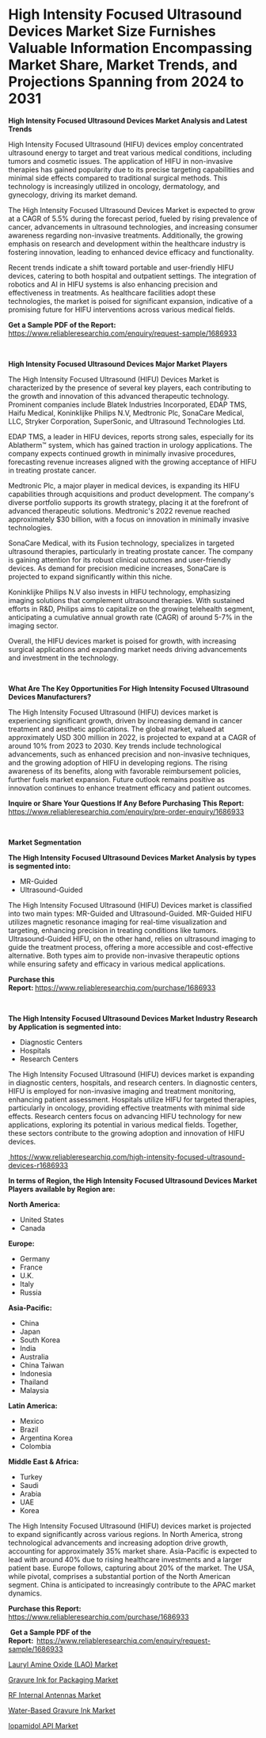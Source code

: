 <p><h1>High Intensity Focused Ultrasound Devices Market Size Furnishes Valuable Information Encompassing Market Share, Market Trends, and Projections Spanning from 2024 to 2031</h1></p><p><strong>High Intensity Focused Ultrasound Devices Market Analysis and Latest Trends</strong></p>
<p><p>High Intensity Focused Ultrasound (HIFU) devices employ concentrated ultrasound energy to target and treat various medical conditions, including tumors and cosmetic issues. The application of HIFU in non-invasive therapies has gained popularity due to its precise targeting capabilities and minimal side effects compared to traditional surgical methods. This technology is increasingly utilized in oncology, dermatology, and gynecology, driving its market demand.</p><p>The High Intensity Focused Ultrasound Devices Market is expected to grow at a CAGR of 5.5% during the forecast period, fueled by rising prevalence of cancer, advancements in ultrasound technologies, and increasing consumer awareness regarding non-invasive treatments. Additionally, the growing emphasis on research and development within the healthcare industry is fostering innovation, leading to enhanced device efficacy and functionality. </p><p>Recent trends indicate a shift toward portable and user-friendly HIFU devices, catering to both hospital and outpatient settings. The integration of robotics and AI in HIFU systems is also enhancing precision and effectiveness in treatments. As healthcare facilities adopt these technologies, the market is poised for significant expansion, indicative of a promising future for HIFU interventions across various medical fields.</p></p>
<p><strong>Get a Sample PDF of the Report:&nbsp;</strong> <a href="https://www.reliableresearchiq.com/enquiry/request-sample/1686933?utm_campaign=1521&utm_medium=2&utm_source=Github&utm_content=ia&utm_term=16102024&utm_id=high-intensity-focused-ultrasound-devices">https://www.reliableresearchiq.com/enquiry/request-sample/1686933</a></p>
<p>&nbsp;</p>
<p><strong>High Intensity Focused Ultrasound Devices Major Market Players</strong></p>
<p><p>The High Intensity Focused Ultrasound (HIFU) Devices Market is characterized by the presence of several key players, each contributing to the growth and innovation of this advanced therapeutic technology. Prominent companies include Blatek Industries Incorporated, EDAP TMS, Haifu Medical, Koninklijke Philips N.V, Medtronic Plc, SonaCare Medical, LLC, Stryker Corporation, SuperSonic, and Ultrasound Technologies Ltd.</p><p>EDAP TMS, a leader in HIFU devices, reports strong sales, especially for its Ablatherm™ system, which has gained traction in urology applications. The company expects continued growth in minimally invasive procedures, forecasting revenue increases aligned with the growing acceptance of HIFU in treating prostate cancer.</p><p>Medtronic Plc, a major player in medical devices, is expanding its HIFU capabilities through acquisitions and product development. The company's diverse portfolio supports its growth strategy, placing it at the forefront of advanced therapeutic solutions. Medtronic's 2022 revenue reached approximately $30 billion, with a focus on innovation in minimally invasive technologies.</p><p>SonaCare Medical, with its Fusion technology, specializes in targeted ultrasound therapies, particularly in treating prostate cancer. The company is gaining attention for its robust clinical outcomes and user-friendly devices. As demand for precision medicine increases, SonaCare is projected to expand significantly within this niche.</p><p>Koninklijke Philips N.V also invests in HIFU technology, emphasizing imaging solutions that complement ultrasound therapies. With sustained efforts in R&D, Philips aims to capitalize on the growing telehealth segment, anticipating a cumulative annual growth rate (CAGR) of around 5-7% in the imaging sector.</p><p>Overall, the HIFU devices market is poised for growth, with increasing surgical applications and expanding market needs driving advancements and investment in the technology.</p></p>
<p>&nbsp;</p>
<p><strong>What Are The Key Opportunities For High Intensity Focused Ultrasound Devices Manufacturers?</strong></p>
<p><p>The High Intensity Focused Ultrasound (HIFU) devices market is experiencing significant growth, driven by increasing demand in cancer treatment and aesthetic applications. The global market, valued at approximately USD 300 million in 2022, is projected to expand at a CAGR of around 10% from 2023 to 2030. Key trends include technological advancements, such as enhanced precision and non-invasive techniques, and the growing adoption of HIFU in developing regions. The rising awareness of its benefits, along with favorable reimbursement policies, further fuels market expansion. Future outlook remains positive as innovation continues to enhance treatment efficacy and patient outcomes.</p></p>
<p><strong>Inquire or Share Your Questions If Any Before Purchasing This Report:</strong> <a href="https://www.reliableresearchiq.com/enquiry/pre-order-enquiry/1686933?utm_campaign=1521&utm_medium=2&utm_source=Github&utm_content=ia&utm_term=16102024&utm_id=high-intensity-focused-ultrasound-devices">https://www.reliableresearchiq.com/enquiry/pre-order-enquiry/1686933</a></p>
<p>&nbsp;</p>
<p><strong>Market Segmentation</strong></p>
<p><strong>The High Intensity Focused Ultrasound Devices Market Analysis by types is segmented into:</strong></p>
<p><ul><li>MR-Guided</li><li>Ultrasound-Guided</li></ul></p>
<p><p>The High Intensity Focused Ultrasound (HIFU) Devices market is classified into two main types: MR-Guided and Ultrasound-Guided. MR-Guided HIFU utilizes magnetic resonance imaging for real-time visualization and targeting, enhancing precision in treating conditions like tumors. Ultrasound-Guided HIFU, on the other hand, relies on ultrasound imaging to guide the treatment process, offering a more accessible and cost-effective alternative. Both types aim to provide non-invasive therapeutic options while ensuring safety and efficacy in various medical applications.</p></p>
<p><strong>Purchase this Report:&nbsp;</strong><a href="https://www.reliableresearchiq.com/purchase/1686933?utm_campaign=1521&utm_medium=2&utm_source=Github&utm_content=ia&utm_term=16102024&utm_id=high-intensity-focused-ultrasound-devices">https://www.reliableresearchiq.com/purchase/1686933</a></p>
<p>&nbsp;</p>
<p><strong>The High Intensity Focused Ultrasound Devices Market Industry Research by Application is segmented into:</strong></p>
<p><ul><li>Diagnostic Centers</li><li>Hospitals</li><li>Research Centers</li></ul></p>
<p><p>The High Intensity Focused Ultrasound (HIFU) devices market is expanding in diagnostic centers, hospitals, and research centers. In diagnostic centers, HIFU is employed for non-invasive imaging and treatment monitoring, enhancing patient assessment. Hospitals utilize HIFU for targeted therapies, particularly in oncology, providing effective treatments with minimal side effects. Research centers focus on advancing HIFU technology for new applications, exploring its potential in various medical fields. Together, these sectors contribute to the growing adoption and innovation of HIFU devices.</p></p>
<p><a href="https://www.reliableresearchiq.com/high-intensity-focused-ultrasound-devices-r1686933?utm_campaign=1521&utm_medium=2&utm_source=Github&utm_content=ia&utm_term=16102024&utm_id=high-intensity-focused-ultrasound-devices">&nbsp;https://www.reliableresearchiq.com/high-intensity-focused-ultrasound-devices-r1686933</a></p>
<p><strong>In terms of Region, the High Intensity Focused Ultrasound Devices Market Players available by Region are:</strong></p>
<p>
    <p> <strong> North America: </strong>
        <ul>
            <li>United States</li>
            <li>Canada</li>
        </ul>
        </p> 
    <p> <strong> Europe: </strong>
        <ul>
            <li>Germany</li>
            <li>France</li>
            <li>U.K.</li>
            <li>Italy</li>
            <li>Russia</li>
        </ul>
        </p> 
    <p> <strong> Asia-Pacific: </strong>
        <ul>
            <li>China</li>
            <li>Japan</li>
            <li>South Korea</li>
            <li>India</li>
            <li>Australia</li>
            <li>China Taiwan</li>
            <li>Indonesia</li>
            <li>Thailand</li>
            <li>Malaysia</li>
        </ul>
        </p> 
    <p> <strong> Latin America: </strong>
        <ul>
            <li>Mexico</li>
            <li>Brazil</li>
            <li>Argentina Korea</li>
            <li>Colombia</li>
        </ul>
        </p> 
    <p> <strong> Middle East & Africa: </strong>
        <ul>
            <li>Turkey</li>
            <li>Saudi</li>
            <li>Arabia</li>
            <li>UAE</li>
            <li>Korea</li>
        </ul>
    </p>
    </p>
<p><p>The High Intensity Focused Ultrasound (HIFU) devices market is projected to expand significantly across various regions. In North America, strong technological advancements and increasing adoption drive growth, accounting for approximately 35% market share. Asia-Pacific is expected to lead with around 40% due to rising healthcare investments and a larger patient base. Europe follows, capturing about 20% of the market. The USA, while pivotal, comprises a substantial portion of the North American segment. China is anticipated to increasingly contribute to the APAC market dynamics.</p></p>
<p><strong>Purchase this Report: </strong><a href="https://www.reliableresearchiq.com/purchase/1686933?utm_campaign=1521&utm_medium=2&utm_source=Github&utm_content=ia&utm_term=16102024&utm_id=high-intensity-focused-ultrasound-devices">https://www.reliableresearchiq.com/purchase/1686933</a></p>
<p>&nbsp;<strong>Get a Sample PDF of the Report:&nbsp;&nbsp;</strong><a href="https://www.reliableresearchiq.com/enquiry/request-sample/1686933?utm_campaign=1521&utm_medium=2&utm_source=Github&utm_content=ia&utm_term=16102024&utm_id=high-intensity-focused-ultrasound-devices">https://www.reliableresearchiq.com/enquiry/request-sample/1686933</a></p>
<p><strong></strong></p>
<p><p><a href="https://www.linkedin.com/pulse/lauryl-amine-oxide-lao-market-outlook-share-analysis-growth-trends-hwj1e?utm_campaign=1521&utm_medium=2&utm_source=Github&utm_content=ia&utm_term=16102024&utm_id=high-intensity-focused-ultrasound-devices">Lauryl Amine Oxide (LAO) Market</a></p><p><a href="https://www.linkedin.com/pulse/navigating-global-gravure-ink-packaging-market-from-trends-goulc?trk=public_post_embed_feed-article-content&utm_campaign=1521&utm_medium=2&utm_source=Github&utm_content=ia&utm_term=16102024&utm_id=high-intensity-focused-ultrasound-devices">Gravure Ink for Packaging Market</a></p><p><a href="https://www.linkedin.com/pulse/rf-internal-antennas-market-forecast-global-trends-analysis-from-lk6if?utm_campaign=1521&utm_medium=2&utm_source=Github&utm_content=ia&utm_term=16102024&utm_id=high-intensity-focused-ultrasound-devices">RF Internal Antennas Market</a></p><p><a href="https://www.linkedin.com/pulse/water-based-gravure-ink-market-forecast-global-trends-analysis-lp9yf?utm_campaign=1521&utm_medium=2&utm_source=Github&utm_content=ia&utm_term=16102024&utm_id=high-intensity-focused-ultrasound-devices">Water-Based Gravure Ink Market</a></p><p><a href="https://www.linkedin.com/pulse/global-iopamidol-api-market-projected-grow-cagr-125-forcasted-period-ea4se?utm_campaign=1521&utm_medium=2&utm_source=Github&utm_content=ia&utm_term=16102024&utm_id=high-intensity-focused-ultrasound-devices">Iopamidol API Market</a></p></p>